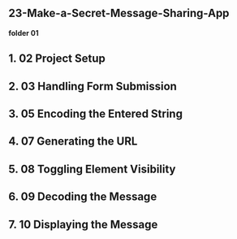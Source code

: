 ## 23-Make-a-Secret-Message-Sharing-App

**folder 01**

## 1. 02 Project Setup

## 2. 03 Handling Form Submission

## 3. 05 Encoding the Entered String

## 4. 07 Generating the URL

## 5. 08 Toggling Element Visibility

## 6. 09 Decoding the Message

## 7. 10 Displaying the Message
